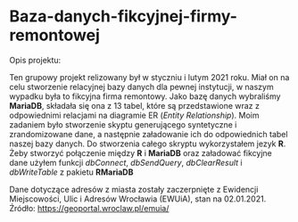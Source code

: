 # Baza-danych-fikcyjnej-firmy-remontowej

Opis projektu: 

Ten grupowy projekt relizowany był w styczniu i lutym 2021 roku. Miał on na celu stworzenie relacyjnej bazy danych dla pewnej instytucji, w naszym wypadku była to fikcyjna firma remontowy. Jako bazę danych wybraliśmy **MariaDB**, składała się ona z 13 tabel, które są przedstawione wraz z odpowiednimi relacjami na diagramie ER (*Entity Relationship*). Moim zadaniem było stworzenie skyptu generującego syntetyczne i zrandomizowane dane, a następnie załadowanie ich do odpowiednich tabel naszej bazy danych. Do stworzenia całego skryptu wykorzystałem jezyk **R**. Żeby stworzyć połączenie między **R** i **MariaDB** oraz załadować fikcyjne dane użyłem funkcji *dbConnect*, *dbSendQuery*, *dbClearResult* i *dbWriteTable* z pakietu **RMariaDB** 

Dane dotyczące adresów z miasta zostały zaczerpnięte z Ewidencji Miejscowości, Ulic i Adresów Wrocławia (EWUiA), stan na 02.01.2021.
Źródło: https://geoportal.wroclaw.pl/emuia/
